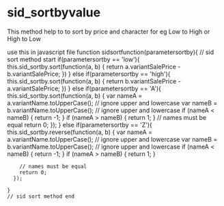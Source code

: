 # sid_sortbyvalue
This method help to to sort by price and character for eg Low to High or High to Low 


use this in javascript file
function sidsortfunction(parametersortby){
    // sid sort method start
    if(parametersortby == 'low'){
      this.sid_sortby.sort(function(a, b) { return a.variantSalePrice - b.variantSalePrice; })
    }
    else if(parametersortby == 'high'){
      this.sid_sortby.sort(function(a, b) { return b.variantSalePrice - a.variantSalePrice; })
    }
    else if(parametersortby == 'A'){
      this.sid_sortby.sort(function(a, b) {
        var nameA = a.variantName.toUpperCase(); // ignore upper and lowercase
        var nameB = b.variantName.toUpperCase(); // ignore upper and lowercase
        if (nameA < nameB) {
          return -1;
        }
        if (nameA > nameB) {
          return 1;
        }
        // names must be equal
        return 0;
      });
    }
    else if(parametersortby == 'Z'){
      this.sid_sortby.reverse(function(a, b) {
        var nameA = a.variantName.toUpperCase(); // ignore upper and lowercase
        var nameB = b.variantName.toUpperCase(); // ignore upper and lowercase
        if (nameA < nameB) {
          return -1;
        }
        if (nameA > nameB) {
          return 1;
        }
      
        // names must be equal
        return 0;
      });

    }
    // sid sort method end
